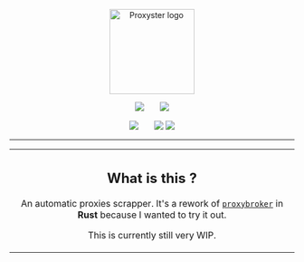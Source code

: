 <p align="center">
  <img src="https://i.imgur.com/ZqjOcqj.png" height=150 alt="Proxyster logo" />
</p>

<div align="center">

![](https://img.shields.io/badge/-deps-white)
⠀⠀
![](https://img.shields.io/librariesio/release/cargo/proxyster?color=white&label=%20&logo=rust)

![](https://img.shields.io/badge/-downloads-white)
⠀⠀
![](https://img.shields.io/crates/d/proxybuster?color=white&label=%20&logo=rust)
![](https://img.shields.io/github/downloads/AirOne01/proxybuster/total?color=white&label=%20&logo=github)
  
---

<table>
<tr>
<td align="center">

## What is this ?

An automatic proxies scrapper.
It's a rework of [`proxybroker`](https://github.com/constverum/ProxyBroker) in <b>Rust</b> because I wanted to try it out.
  
This is currently still very WIP.

</td>
</tr>
</table>

</div>
